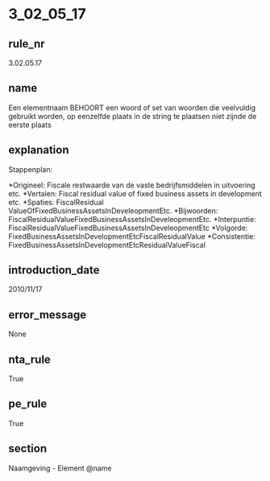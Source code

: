 # 3_02_05_17

## rule_nr
3.02.05.17

## name
Een elementnaam BEHOORT een woord of set van woorden die veelvuldig gebruikt worden, op eenzelfde plaats in de string te plaatsen niet zijnde de eerste plaats

## explanation
Stappenplan:

*Origineel: Fiscale restwaarde van de vaste bedrijfsmiddelen in uitvoering etc. 
*Vertalen: Fiscal residual value of fixed business assets in development etc.
*Spaties: FiscalResidual ValueOfFixedBusinessAssetsInDeveleopmentEtc.
*Bijwoorden: FiscalResidualValueFixedBusinessAssetsInDeveleopmentEtc.
*Interpuntie: FiscalResidualValueFixedBusinessAssetsInDeveleopmentEtc
*Volgorde: FixedBusinessAssetsInDevelopmentEtcFiscalResidualValue
*Consistentie: FixedBusinessAssetsInDevelopmentEtcResidualValueFiscal

## introduction_date
2010/11/17

## error_message
None

## nta_rule
True

## pe_rule
True

## section
Naamgeving - Element @name

